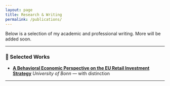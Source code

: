 ```yaml
---
layout: page
title: Research & Writing
permalink: /publications/
---
```


Below is a selection of my academic and professional writing. More will be added soon.

---

### 📄 Selected Works

- [**A Behavioral Economic Perspective on the EU Retail Investment Strategy**](assets/img/Thesis.pdf)
  *University of Bonn* — with distinction  

---
